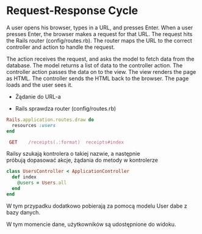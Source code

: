 # Request-Response Cycle

A user opens his browser, types in a URL, and presses Enter. When a user presses Enter, the browser makes a request for that URL.
The request hits the Rails router (config/routes.rb).
The router maps the URL to the correct controller and action to handle the request.

The action receives the request, and asks the model to fetch data from the database.
The model returns a list of data to the controller action.
The controller action passes the data on to the view.
The view renders the page as HTML.
The controller sends the HTML back to the browser. The page loads and the user sees it.

- Żądanie do URL-a

- Rails sprawdza router (config/routes.rb)

``` Ruby
Rails.application.routes.draw do
  resources :users
end

 GET    /receipts(.:format)  receipts#index

```

Railsy szukają kontrolera o takiej nazwie, a następnie próbują dopasować akcje, żądania do metody w kontrolerze

``` Ruby
class UsersController < ApplicationController
  def index
    @users = Users.all
  end
end
```

W tym przypadku dodatkowo pobierają za pomocą modelu User dabe z bazy danych.

W tym momencie dane, użytkowników są udostępnione do widoku.
